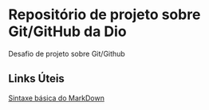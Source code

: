 # Repositório de projeto sobre Git/GitHub da Dio
Desafio de projeto sobre Git/Github

## Links Úteis
[Sintaxe básica do MarkDown](https://www.markdownguide.org/basic-syntax/)
